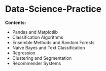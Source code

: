 # Data-Science-Practice

**Contents:**

- Pandas and Matplotlib
- Classification Algorithms
- Ensemble Methods and Random Forests
- Naive Bayes and Text Classification
- Regression
- Clustering and Segmentation
- Recommender Systems
